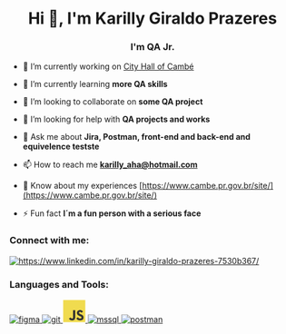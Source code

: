 <h1 align="center">Hi 👋, I'm Karilly Giraldo Prazeres</h1>
<h3 align="center">I'm QA Jr.</h3>

- 🔭 I’m currently working on [City Hall of Cambé](https://www.cambe.pr.gov.br/site/)

- 🌱 I’m currently learning **more QA skills**

- 👯 I’m looking to collaborate on **some QA project**

- 🤝 I’m looking for help with **QA projects and works**

- 💬 Ask me about **Jira, Postman, front-end and back-end and equivelence testste**

- 📫 How to reach me **karilly_aha@hotmail.com**

- 📄 Know about my experiences [https://www.cambe.pr.gov.br/site/](https://www.cambe.pr.gov.br/site/)

- ⚡ Fun fact **I´m a fun person with a serious face**

<h3 align="left">Connect with me:</h3>
<p align="left">
<a href="https://linkedin.com/in/https://www.linkedin.com/in/karilly-giraldo-prazeres-7530b367/" target="blank"><img align="center" src="https://raw.githubusercontent.com/rahuldkjain/github-profile-readme-generator/master/src/images/icons/Social/linked-in-alt.svg" alt="https://www.linkedin.com/in/karilly-giraldo-prazeres-7530b367/" height="30" width="40" /></a>
</p>

<h3 align="left">Languages and Tools:</h3>
<p align="left"> <a href="https://www.figma.com/" target="_blank" rel="noreferrer"> <img src="https://www.vectorlogo.zone/logos/figma/figma-icon.svg" alt="figma" width="40" height="40"/> </a> <a href="https://git-scm.com/" target="_blank" rel="noreferrer"> <img src="https://www.vectorlogo.zone/logos/git-scm/git-scm-icon.svg" alt="git" width="40" height="40"/> </a> <a href="https://developer.mozilla.org/en-US/docs/Web/JavaScript" target="_blank" rel="noreferrer"> <img src="https://raw.githubusercontent.com/devicons/devicon/master/icons/javascript/javascript-original.svg" alt="javascript" width="40" height="40"/> </a> <a href="https://www.microsoft.com/en-us/sql-server" target="_blank" rel="noreferrer"> <img src="https://www.svgrepo.com/show/303229/microsoft-sql-server-logo.svg" alt="mssql" width="40" height="40"/> </a> <a href="https://postman.com" target="_blank" rel="noreferrer"> <img src="https://www.vectorlogo.zone/logos/getpostman/getpostman-icon.svg" alt="postman" width="40" height="40"/> </a> </p>
